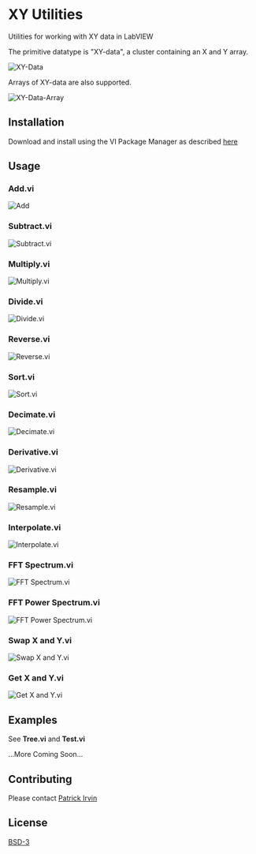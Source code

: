 # XY Utilities
Utilities for working with XY data in LabVIEW

The primitive datatype is "XY-data", a cluster containing an X and Y array.

![XY-Data](images/XY-Data.png)

Arrays of XY-data are also supported.

![XY-Data-Array](images/XY-Data-Array.png)

## Installation
Download and install using the VI Package Manager as described [here](https://levylabpitt.github.io/)

## Usage
### Add.vi

![Add](images/Add.vi.png)

### Subtract.vi

![Subtract.vi](images/Subtract.vi.png)

### Multiply.vi

![Multiply.vi](images/Multiply.vi.png)

### Divide.vi

![Divide.vi](images/Divide.vi.png)

### Reverse.vi

![Reverse.vi](images/Reverse.vi.png)

### Sort.vi

![Sort.vi](images/Sort.vi.png)

### Decimate.vi

![Decimate.vi](images/Decimate.vi.png)

### Derivative.vi

![Derivative.vi](images/Derivative.vi.png)

### Resample.vi

![Resample.vi](images/Resample.vi.png)

### Interpolate.vi

![Interpolate.vi](images/Interpolate.vi.png)

### FFT Spectrum.vi

![FFT Spectrum.vi](images/FFT-Spectrum.vi.png)

### FFT Power Spectrum.vi

![FFT Power Spectrum.vi](images/FFT-Power-Spectrum.vi.png)

### Swap X and Y.vi

![Swap X and Y.vi](images/Swap-X-and-Y.vi.png)

### Get X and Y.vi

![Get X and Y.vi](images/Get-X-and-Y.vi.png)

## Examples
See **Tree.vi** and **Test.vi**

...More Coming Soon...

## Contributing
Please contact [Patrick Irvin](p.irvin@levylab.org)

## License
[BSD-3](https://opensource.org/licenses/BSD-3-Clause)
